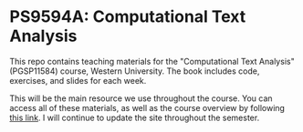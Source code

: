 # PS9594A: Computational Text Analysis

This repo contains teaching materials for the "Computational Text Analysis" (PGSP11584) course, Western University. The book includes code, exercises, and slides for each week.

This will be the main resource we use throughout the course. You can access all of these materials, as well as the course overview by following [this link](TBD). I will continue to update the site throughout the semester. 
